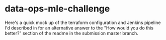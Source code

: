 # data-ops-mle-challenge

Here's a quick mock up of the terraform configuration and Jenkins pipeline I'd described in for an alternative answer to the "How would you do this better?" section of the readme in the submission master branch. 